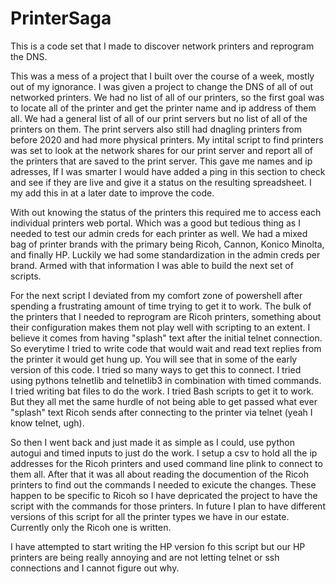 # PrinterSaga
This is a code set that I made to discover network printers and reprogram the DNS.

This was a mess of a project that I built over the course of a week, mostly out of my ignorance. I was given a project to change the DNS of all of out networked printers. We had no list of all of our printers, so the first goal was to locate all of the printer and get the printer name and ip address of them all. We had a general list of all of our print servers but no list of all of the printers on them. The print servers also still had dnagling printers from before 2020 and had more physical printers. My intital script to find printers was set to look at the network shares for our print server and report all of the printers that are saved to the print server. This gave me names and ip adresses, If I was smarter I would have added a ping in this section to check and see if they are live and give it a status on the resulting spreadsheet. I my add this in at a later date to improve the code. 

With out knowing the status of the printers this required me to access each individual printers web portal. Which was a good but tedious thing as I needed to test our admin creds for each printer as well. We had a mixed bag of printer brands with the primary being Ricoh, Cannon, Konico Minolta, and finally HP. Luckily we had some standardization in the admin creds per brand. Armed with that information I was able to build the next set of scripts. 

For the next script I deviated from my comfort zone of powershell after spending a frustrating amount of time trying to get it to work. The bulk of the printers that I needed to reprogram are Ricoh printers, something about their configuration makes them not play well with scripting to an extent. I believe it comes from having "splash" text after the initial telnet connection. 
So everytime I tried to write code that would wait and read text replies from the printer it would get hung up. You will see that in some of the early version of this code. I tried so many ways to get this to connect. I tried using pythons telnetlib and telnetlib3 in combination with timed commands. I tried writing bat files to do the work. I tried Bash scripts to get it to work. But they all met the same hurdle of not being able to get passed what ever "splash" text Ricoh sends after connecting to the printer via telnet (yeah I know telnet, ugh).

So then I went back and just made it as simple as I could, use python autogui and timed inputs to just do the work. I setup a csv to hold all the ip addresses for the Ricoh printers and used command line plink to connect to them all. After that it was all about reading the documention of the Ricoh printers to find out the commands I needed to exicute the changes. These happen to be specific to Ricoh so I have depricated the project to have the script with the commands for those printers. In future I plan to have different versions of this script for all the printer types we have in our estate. Currently only the Ricoh one is written. 

I have attempted to start writing the HP version fo this script but our HP printers are being really annoying and are not letting telnet or ssh connections and I cannot figure out why.
